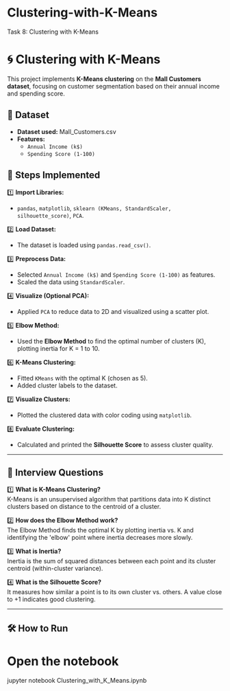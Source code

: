 # Clustering-with-K-Means
Task 8: Clustering with K-Means
# 🌀 Clustering with K-Means

This project implements **K-Means clustering** on the **Mall Customers dataset**, focusing on customer segmentation based on their annual income and spending score.

## 📂 Dataset

- **Dataset used:** Mall_Customers.csv  
- **Features:**
  - `Annual Income (k$)`
  - `Spending Score (1-100)`

## 🚀 Steps Implemented

1️⃣ **Import Libraries:**  
- `pandas`, `matplotlib`, `sklearn (KMeans, StandardScaler, silhouette_score)`, `PCA`.

2️⃣ **Load Dataset:**  
- The dataset is loaded using `pandas.read_csv()`.

3️⃣ **Preprocess Data:**  
- Selected `Annual Income (k$)` and `Spending Score (1-100)` as features.  
- Scaled the data using `StandardScaler`.

4️⃣ **Visualize (Optional PCA):**  
- Applied `PCA` to reduce data to 2D and visualized using a scatter plot.

5️⃣ **Elbow Method:**  
- Used the **Elbow Method** to find the optimal number of clusters (K), plotting inertia for K = 1 to 10.

6️⃣ **K-Means Clustering:**  
- Fitted `KMeans` with the optimal K (chosen as 5).  
- Added cluster labels to the dataset.

7️⃣ **Visualize Clusters:**  
- Plotted the clustered data with color coding using `matplotlib`.

8️⃣ **Evaluate Clustering:**  
- Calculated and printed the **Silhouette Score** to assess cluster quality.


---

## 💬 Interview Questions 

1️⃣ **What is K-Means Clustering?**  
K-Means is an unsupervised algorithm that partitions data into K distinct clusters based on distance to the centroid of a cluster.

2️⃣ **How does the Elbow Method work?**  
The Elbow Method finds the optimal K by plotting inertia vs. K and identifying the 'elbow' point where inertia decreases more slowly.

3️⃣ **What is Inertia?**  
Inertia is the sum of squared distances between each point and its cluster centroid (within-cluster variance).

4️⃣ **What is the Silhouette Score?**  
It measures how similar a point is to its own cluster vs. others. A value close to +1 indicates good clustering.

---

## 🛠️ How to Run

# Open the notebook
jupyter notebook Clustering_with_K_Means.ipynb

